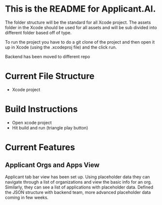 # This is the README for Applicant.AI.

The folder structure will be the standard for all Xcode project. The assets folder in the Xcode should be used 
for all assets and will be sub divided into different folder based off of type.

To run the project you have to do a git clone of the project and then open it up in Xcode (using the .xcodeproj file) 
and the click run.

Backend has been moved to different repo

# Current File Structure
- Xcode project

# Build Instructions
- Open xcode project
- Hit build and run (triangle play button)

# Current Features

## Applicant Orgs and Apps View
Applicant tab bar view has been set up. Using placeholder data they can navigate through a list of organizations and view the basic info for an org.
Similarly, they can see a list of applications with placeholder data.
Defined the JSON structure with backend team, more advanced placeholder data coming in few weeks.
